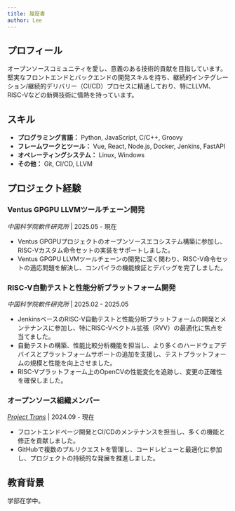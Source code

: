 ```yaml
---
title: 履歴書
author: Lee
---
```


## プロフィール

オープンソースコミュニティを愛し、意義のある技術的貢献を目指しています。堅実なフロントエンドとバックエンドの開発スキルを持ち、継続的インテグレーション/継続的デリバリー（CI/CD）プロセスに精通しており、特にLLVM、RISC-Vなどの新興技術に情熱を持っています。

## スキル

- **プログラミング言語：** Python, JavaScript, C/C++, Groovy
- **フレームワークとツール：** Vue, React, Node.js, Docker, Jenkins, FastAPI
- **オペレーティングシステム：** Linux, Windows
- **その他：** Git, CI/CD, LLVM

## プロジェクト経験

### Ventus GPGPU LLVMツールチェーン開発

_中国科学院軟件研究所_ | 2025.05 - 現在

- Ventus GPGPUプロジェクトのオープンソースエコシステム構築に参加し、RISC-Vカスタム命令セットの実装をサポートしました。
- Ventus GPGPU LLVMツールチェーンの開発に深く関わり、RISC-V命令セットの適応問題を解決し、コンパイラの機能検証とデバッグを完了しました。

### RISC-V自動テストと性能分析プラットフォーム開発

_中国科学院軟件研究所_ | 2025.02 - 2025.05

- JenkinsベースのRISC-V自動テストと性能分析プラットフォームの開発とメンテナンスに参加し、特にRISC-Vベクトル拡張（RVV）の最適化に焦点を当てました。
- 自動テストの構築、性能比較分析機能を担当し、より多くのハードウェアデバイスとプラットフォームサポートの追加を支援し、テストプラットフォームの規模と性能を向上させました。
- RISC-Vプラットフォーム上のOpenCVの性能変化を追跡し、変更の正確性を確保しました。

### オープンソース組織メンバー

_[Project Trans](https://github.com/project-trans)_ | 2024.09 - 現在

- フロントエンドページ開発とCI/CDのメンテナンスを担当し、多くの機能と修正を貢献しました。
- GitHubで複数のプルリクエストを管理し、コードレビューと最適化に参加し、プロジェクトの持続的な発展を推進しました。

## 教育背景

学部在学中。
